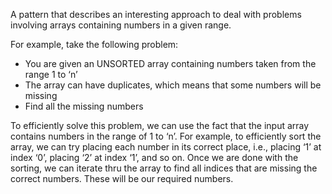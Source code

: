 A pattern that describes an interesting approach to deal with problems involving arrays containing numbers in a given range.

For example, take the following problem:

- You are given an UNSORTED array containing numbers taken from the range 1 to ‘n’
- The array can have duplicates, which means that some numbers will be missing
- Find all the missing numbers

To efficiently solve this problem, we can use the fact that the input array contains numbers in the range of 1 to ‘n’. For example, to efficiently sort the array, we can try placing each number in its correct place, i.e., placing ‘1’ at index ‘0’, placing ‘2’ at index ‘1’, and so on. Once we are done with the sorting, we can iterate thru the array to find all indices that are missing the correct numbers.
These will be our required numbers.
